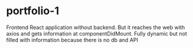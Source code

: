 # portfolio-1
Frontend React application without backend. But it reaches the web with axios and gets information at componentDidMount. Fully dynamic but not filled with information because there is no db and API
